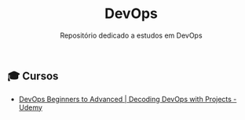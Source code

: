 <div align="center">
  
# DevOps

Repositório dedicado a estudos em DevOps

</div>

<br>

## 🎓 Cursos

+ [DevOps Beginners to Advanced | Decoding DevOps with Projects - Udemy](https://www.udemy.com/course/decodingdevops/?ranMID=39197&ranEAID=JVFxdTr9V80&ranSiteID=JVFxdTr9V80-2WNECp80eE4fRlVsF0DYBg&LSNPUBID=JVFxdTr9V80&utm_source=aff-campaign&utm_medium=udemyads)


